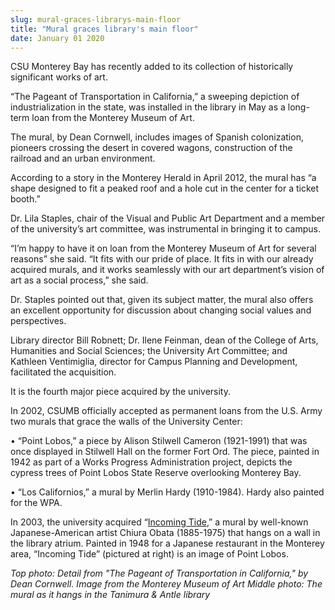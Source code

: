 ```yaml
---
slug: mural-graces-librarys-main-floor
title: "Mural graces library's main floor"
date: January 01 2020
---
```


  
<p>
  CSU Monterey Bay has recently added to its collection of historically
  significant works of art.
</p>
<p>
  “The Pageant of Transportation in California,” a sweeping depiction of
  industrialization in the state, was installed in the library in May as a
  long-term loan from the Monterey Museum of Art.
</p>
<p>
  The mural, by Dean Cornwell, includes images of Spanish colonization, pioneers
  crossing the desert in covered wagons, construction of the railroad and an
  urban environment.
</p>
<p>
  According to a story in the Monterey Herald in April 2012, the mural has “a
  shape designed to fit a peaked roof and a hole cut in the center for a ticket
  booth.”
</p>
<p>
  Dr. Lila Staples, chair of the Visual and Public Art Department and a member
  of the university’s art committee, was instrumental in bringing it to campus.
</p>
<p>
  “I’m happy to have it on loan from the Monterey Museum of Art for several
  reasons” she said. “It fits with our pride of place. It fits in with our
  already acquired murals, and it works seamlessly with our art department’s
  vision of art as a social process,” she said.
</p>
<p>
  Dr. Staples pointed out that, given its subject matter, the mural also offers
  an excellent opportunity for discussion about changing social values and
  perspectives.
</p>
<p>
  Library director Bill Robnett; Dr. Ilene Feinman, dean of the College of Arts,
  Humanities and Social Sciences; the University Art Committee; and Kathleen
  Ventimiglia, director for Campus Planning and Development, facilitated the
  acquisition.
</p>
<p>It is the fourth major piece acquired by the university.</p>
<p>
  In 2002, CSUMB officially accepted as permanent loans from the U.S. Army two
  murals that grace the walls of the University Center:
</p>
<p>
  • “Point Lobos,” a piece by Alison Stilwell Cameron (1921-1991) that was once
  displayed in Stilwell Hall on the former Fort Ord. The piece, painted in 1942
  as part of a Works Progress Administration project, depicts the cypress trees
  of Point Lobos State Reserve overlooking Monterey Bay.
</p>
<p>
  • “Los Californios,” a mural by Merlin Hardy (1910-1984). Hardy also painted
  for the WPA.
</p>
<p>
  In 2003, the university acquired “<a
    href="https://library.csumb.edu/incoming-tide-chiura-obata"
    >Incoming Tide</a
  >,” a mural by well-known Japanese-American artist Chiura Obata (1885-1975)
  that hangs on a wall in the library atrium. Painted in 1948 for a Japanese
  restaurant in the Monterey area, “Incoming Tide” (pictured at right) is an
  image of Point Lobos.
</p>
<p>
  <em
    >Top photo: Detail from "The Pageant of Transportation in California," by
    Dean Cornwell. Image from the Monterey Museum of Art Middle photo: The mural
    as it hangs in the Tanimura &amp; Antle library</em
  >
</p>
<p></p>
<p></p>
 
